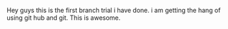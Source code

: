 Hey guys this is the first branch trial i have done. i am getting the hang of using git hub and git. This is awesome.